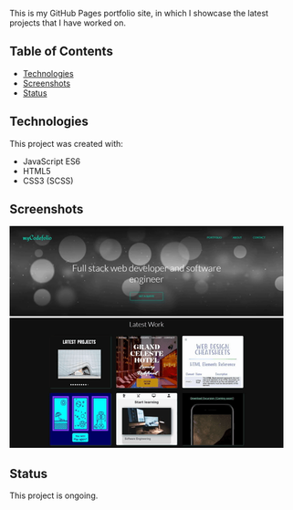 This is my GitHub Pages portfolio site, in which I showcase the latest projects that I have worked on.

## Table of Contents

- [Technologies](#technologies)
- [Screenshots](#screenshots)
- [Status](#status)

## Technologies

This project was created with:

- JavaScript ES6
- HTML5
- CSS3 (SCSS)

## Screenshots

![Portfolio Screen Recording 1](resources/images/portfolio-screen-recording-1.gif)
![Portfolio Screen Recording 2](resources/images/portfolio-screen-recording-2.gif)

## Status

This project is ongoing.